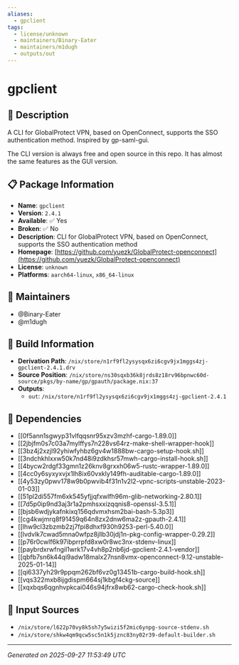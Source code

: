```yaml
---
aliases:
  - gpclient
tags:
  - license/unknown
  - maintainers/Binary-Eater
  - maintainers/m1dugh
  - outputs/out
---
```


# gpclient

## 📝 Description

A CLI for GlobalProtect VPN, based on OpenConnect, supports the SSO
authentication method. Inspired by gp-saml-gui.

The CLI version is always free and open source in this repo. It has almost
the same features as the GUI version.


## 📋 Package Information

- **Name**: `gpclient`
- **Version**: `2.4.1`
- **Available**: ✅ Yes
- **Broken**: ✅ No
- **Description**: CLI for GlobalProtect VPN, based on OpenConnect, supports the SSO authentication method
- **Homepage**: [https://github.com/yuezk/GlobalProtect-openconnect](https://github.com/yuezk/GlobalProtect-openconnect)
- **License**: `unknown`
- **Platforms**: `aarch64-linux`, `x86_64-linux`
## 👥 Maintainers

- @Binary-Eater
- @m1dugh


## 🔧 Build Information

- **Derivation Path**: `/nix/store/n1rf9fl2ysysqx6zi6cgv9jx1mggs4zj-gpclient-2.4.1.drv`
- **Source Position**: `/nix/store/ns30sqxb36k8jrds8z18rv96bpnwc60d-source/pkgs/by-name/gp/gpauth/package.nix:37`
- **Outputs**:
  - `out`:  `/nix/store/n1rf9fl2ysysqx6zi6cgv9jx1mggs4zj-gpclient-2.4.1`

## 🔗 Dependencies

- [[0f5ann1sgwyp31vlfqqsnr95xzv3mzhf-cargo-1.89.0]]
- [[2jbjfm0s7c03a7mylffys7n228vs64rz-make-shell-wrapper-hook]]
- [[3bz4j2xzjl92yhiwfyhbz6gv4w1888bw-cargo-setup-hook.sh]]
- [[3ndchkhlxxw50k7nd48i9zdkhsr57mwh-cargo-install-hook.sh]]
- [[4bycw2rdgf33gmn1z26knv8grxxh06w5-rustc-wrapper-1.89.0]]
- [[4cc0y6syxyxvjx1lh8ix60vxkly149fh-auditable-cargo-1.89.0]]
- [[4y53zy0pwv178w9b0pwvib4f31n1v2l2-vpnc-scripts-unstable-2023-01-03]]
- [[51pl2di557fm6xk545yfjjqfxwlfh96m-glib-networking-2.80.1]]
- [[7d5p0ip9nd3aj3r1a2pmhsxxizqqnis8-openssl-3.5.1]]
- [[bjsb6wdjykafnkixq156qdvmxhsm2bai-bash-5.3p3]]
- [[cg4kwjmrq8f91459q64n8zx2dnw6ma2z-gpauth-2.4.1]]
- [[lhw9cl3zbzmb2zj7fpi8dhxf930h9253-perl-5.40.0]]
- [[lvdvlk7cwad5mna0wfpz8jllb30jdj1n-pkg-config-wrapper-0.29.2]]
- [[p76r0cwlf6k97ibprrpfd8xw0r8wc3nx-stdenv-linux]]
- [[paybrdxrwfngil1wrk17v4vh8p2nb6jd-gpclient-2.4.1-vendor]]
- [[qbfb7sn6k44qi9adw18malx27nsn8vmx-openconnect-9.12-unstable-2025-01-14]]
- [[qi6337yh29r9ppqm262bf6vz0g13451b-cargo-build-hook.sh]]
- [[vqs322mxb8ijgdispm664sj1kbgf4ckg-source]]
- [[xqxbqs6qgnhvpkcai046s94jfrx8wb62-cargo-check-hook.sh]]

## 📁 Input Sources

- `/nix/store/l622p70vy8k5sh7y5wizi5f2mic6ynpg-source-stdenv.sh`
- `/nix/store/shkw4qm9qcw5sc5n1k5jznc83ny02r39-default-builder.sh`

---
*Generated on 2025-09-27 11:53:49 UTC*
